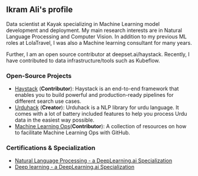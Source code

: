 ## Ikram Ali's profile

Data scientist at Kayak specializing in Machine Learning model development and deployment. My main research interests
are in Natural Language Processing and Computer Vision. In addition to my previous ML roles at LolaTravel, I was also
a Machine learning consultant for many years.

Further, I am an open source contributor at deepset.ai/haystack. Recently, I have contributed to data
infrastructure/tools such as Kubeflow.


### Open-Source Projects

- [Haystack](https://github.com/deepset-ai/haystack) (**Contributor**): Haystack is an end-to-end framework that enables you to build powerful and production-ready pipelines for different search use cases.
- [Urduhack](https://github.com/urduhack/urduhack) (**Creator**): Urduhack is a NLP library for urdu language. It comes with a lot of battery included features to help you process Urdu data in the easiest way possible.
- [Machine Learning Ops](https://mlops-github.com/)(**Contributor**): A collection of resources on how to facilitate Machine Learning Ops with GitHub.

### Certifications & Specialization

- [ Natural Language Processing - a DeepLearning.ai Specialization](https://www.coursera.org/account/accomplishments/specialization/certificate/KR56PWKASG88)
- [ Deep learning - a DeepLearning.ai Specialization](https://www.coursera.org/account/accomplishments/specialization/certificate/7TRBVG7U5M3A)
